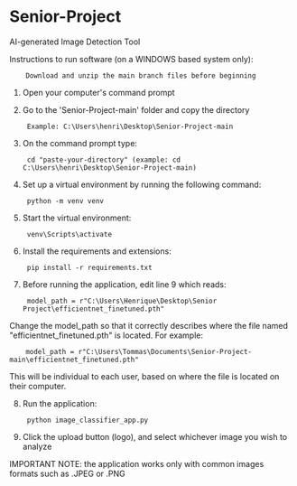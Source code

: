 # Senior-Project
AI-generated Image Detection Tool


Instructions to run software (on a WINDOWS based system only):

		Download and unzip the main branch files before beginning

1. Open your computer's command prompt

2. Go to the 'Senior-Project-main' folder and copy the directory

		Example: C:\Users\henri\Desktop\Senior-Project-main

3. On the command prompt type: 

		cd "paste-your-directory" (example: cd C:\Users\henri\Desktop\Senior-Project-main)

4. Set up a virtual environment by running the following command: 

		python -m venv venv

5. Start the virtual environment: 

		venv\Scripts\activate

6. Install the requirements and extensions: 

		pip install -r requirements.txt

7. Before running the application, edit line 9 which reads:

		model_path = r"C:\Users\Henrique\Desktop\Senior Project\efficientnet_finetuned.pth"

Change the model_path so that it correctly describes where the file named "efficientnet_finetuned.pth" is located. For example:

		model_path = r"C:\Users\Tommas\Documents\Senior-Project-main\efficientnet_finetuned.pth"

  This will be individual to each user, based on where the file is located on their computer.

8. Run the application:
		
  		python image_classifier_app.py

9. Click the upload button (logo), and select whichever image you wish to analyze
   

IMPORTANT NOTE: the application works only with common images formats such as .JPEG or .PNG
